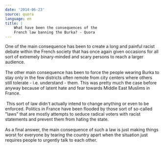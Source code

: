 ```yaml
---
date: '2014-06-23'
source: quora
language: en
title: |
    What have been the consequences of the
    French law banning the Burka? - Quora
---
```


One of the main consequence has been to create a long and painful racist
debate within the French society that has once again given occasions for
all sort of extremely binary-minded and scary persons to reach a larger
audience.\
\
The other main consequence has been to force the people wearing Burka to
stay only in the few districts often remote from city centers where
others still tolerate - i.e. understand - them. This was pretty much the
case before anyway because of latent hate and fear towards Middle East
Muslims in France.\
\
 This sort of law didn\'t actually intend to change anything or even to
be enforced. Politics in France have been flooded by those sort of
so-called \"laws\" that are mostly attempts to seduce radical voters
with racist statements and prevent them from hating the state.\
\
As a final answer, the main consequence of such a law is just making
things worst for everyone by tearing the country apart when the
situation just requires people to urgently talk to each other.
